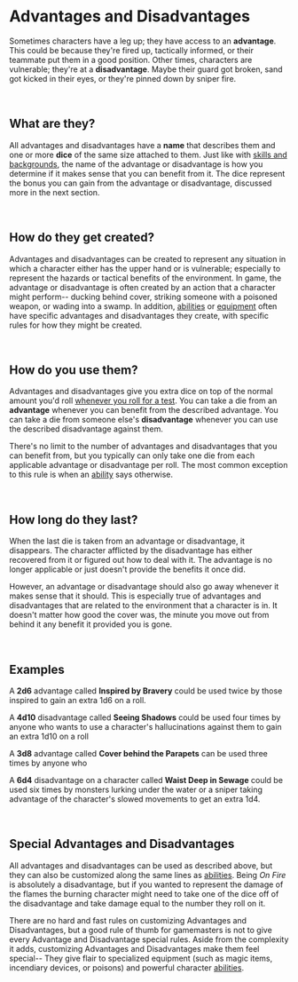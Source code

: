 # Advantages and Disadvantages

Sometimes characters have a leg up; they have access to an **advantage**. This could be because they're fired up, tactically informed, or their teammate put them in a good position. Other times, characters are vulnerable; they're at a **disadvantage**. Maybe their guard got broken, sand got kicked in their eyes, or they're pinned down by sniper fire.

<br/>

## What are they?

All advantages and disadvantages have a **name** that describes them and one or more **dice** of the same size attached to them. Just like with [skills and backgrounds](../character/skills.md), the name of the advantage or disadvantage is how you determine if it makes sense that you can benefit from it. The dice represent the bonus you can gain from the advantage or disadvantage, discussed more in the next section.

<br/>

## How do they get created?

Advantages and disadvantages can be created to represent any situation in which a character either has the upper hand or is vulnerable; especially to represent the hazards or tactical benefits of the environment. In game, the advantage or disadvantage is often created by an action that a character might perform-- ducking behind cover, striking someone with a poisoned weapon, or wading into a swamp. In addition, [abilities](../character/abilities.md) or [equipment](../character/equipment.md) often have specific advantages and disadvantages they create, with specific rules for how they might be created.

<br/>

## How do you use them?

Advantages and disadvantages give you extra dice on top of the normal amount you'd roll [whenever you roll for a test](tests.md#Resolving-Tests). You can take a die from an **advantage** whenever you can benefit from the described advantage. You can take a die from someone else's **disadvantage** whenever you can use the described disadvantage against them.

There's no limit to the number of advantages and disadvantages that you can benefit from, but you typically can only take one die from each applicable advantage or disadvantage per roll. The most common exception to this rule is when an [ability](../character/abilities.md) says otherwise.

<br/>

## How long do they last?

When the last die is taken from an advantage or disadvantage, it disappears. The character afflicted by the disadvantage has either recovered from it or figured out how to deal with it. The advantage is no longer applicable or just doesn't provide the benefits it once did.

However, an advantage or disadvantage should also go away whenever it makes sense that it should. This is especially true of advantages and disadvantages that are related to the environment that a character is in. It doesn't matter how good the cover was, the minute you move out from behind it any benefit it provided you is gone.

<br/>

## Examples

A **2d6** advantage called **Inspired by Bravery** could be used twice by those inspired to gain an extra 1d6 on a roll.

A **4d10** disadvantage called **Seeing Shadows** could be used four times by anyone who wants to use a character's hallucinations against them to gain an extra 1d10 on a roll

A **3d8** advantage called **Cover behind the Parapets** can be used three times by anyone who 

A **6d4** disadvantage on a character called **Waist Deep in Sewage** could be used six times by monsters lurking under the water or a sniper taking advantage of the character's slowed movements to get an extra 1d4.

<br/>

## Special Advantages and Disadvantages

All advantages and disadvantages can be used as described above, but they can also be customized along the same lines as [abilities](../characters/abilities.md). Being _On Fire_ is absolutely a disadvantage, but if you wanted to represent the damage of the flames the burning character might need to take one of the dice off of the disadvantage and take damage equal to the number they roll on it.

There are no hard and fast rules on customizing Advantages and Disadvantages, but a good rule of thumb for gamemasters is not to give every Advantage and Disadvantage special rules. Aside from the complexity it adds, customizing Advantages and Disadvantages make them feel special-- They give flair to specialized equipment (such as magic items, incendiary devices, or poisons) and powerful character [abilities](../character/abilities.md).

<br/>